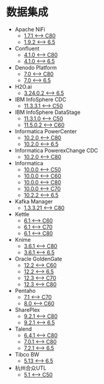 <!-- ignore -->

# 数据集成

* Apache NiFi
  * [1.7.1 <--> C80](Apache_NiFi.md)
  * [1.9.2 <--> 6.5](Apache_NiFi.md)
* Confluent
  * [4.1.0 <--> C80](Confluent_4_1_0.md)
  * [4.1.0 <--> 6.5](Confluent_4_1_0.md)
* Denodo Platform
  * [7.0 <--> C80](Denodo.md)
  * [7.0 <--> 6.5](Denodo.md)
* H2O.ai
  * [3.24.0.2 <--> 6.5](H2O.ai.md)
* IBM InfoSphere CDC
  * [11.3.3.1 <--> C50](IBM_InfoSphere_CDC.md)
* IBM InfoSphere DataStage
  * [11.3.1.0 <--> C50](IBM_InfoSphere_DataStage.md)
  * [11.5.0.2 <--> C60](IBM_InfoSphere_DataStage.md)
* Informatica PowerCenter
  * [10.2.0 <--> C80](Informatica_PowerCenter.md)
  * [10.2.0 <--> 6.5](Informatica_PowerCenter.md)
* Informatica PowerexChange CDC
  * [10.2.0 <--> C80](Informatica_PWX_CDC.md)
* Informatica
  * [10.0.0 <--> C50](Informatica_BDM_10.2.2.md)
  * [10.0.0 <--> C60](Informatica_BDM_10.2.2.md)
  * [10.0.0 <--> C80](Informatica_BDM_10.2.2.md)
  * [10.0.0 <--> C70](Informatica_BDM_PushDown.md)
  * [10.2.2 <--> 6.5](Informatica_BDM_10.2.2.md)
* Kafka Manager
  * [1.3.3.21 <--> C80](Kafka_Manager.md)
* Kettle
  * [6.1 <--> C60](Kettle_6.1.md)
  * [6.1 <--> C70](Kettle_6.1.md)
  * [6.1 <--> C80](Kettle_6.1.md)
* Knime
  * [3.6.1 <--> C80](Knime.md)
  * [3.6.1 <--> 6.5](Knime.md)
* Oracle GoldenGate
  * [12.2 <--> C60](Oracle_GoldenGate.md)
  * [12.2 <--> 6.5](Oracle_GoldenGate.md)
  * [12.3 <--> C70](Oracle_GoldenGate.md)
  * [12.3 <--> C80](Oracle_GoldenGate.md)
* Pentaho
  * [7.1 <--> C70](Pentaho.md)
  * [8.0 <--> C60](Pentaho.md)
* SharePlex
  * [9.2.1 <--> C80](SharePlex.md)
  * [9.2.1 <--> 6.5](SharePlex.md)
* Talend
  * [6.4.1 <--> C80](Talend_6.4.1.md)
  * [7.0.1 <--> C80](Talend_6.4.1.md)
  * [7.2.1 <--> 6.5](Talend_7.2.1.md)
* Tibco BW
  * [5.13 <--> 6.5](TIBCO_BusinessWorks.md)
* 杭州合众UTL
  * [5.1 <--> C50](杭州合众UTL.md)